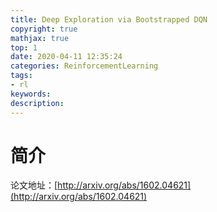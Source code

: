 ```yaml
---
title: Deep Exploration via Bootstrapped DQN
copyright: true
mathjax: true
top: 1
date: 2020-04-11 12:35:24
categories: ReinforcementLearning
tags:
- rl
keywords:
description:
---
```




<!--more-->

# 简介

论文地址：[http://arxiv.org/abs/1602.04621](http://arxiv.org/abs/1602.04621)

